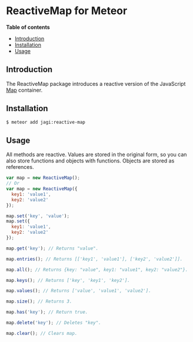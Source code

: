 
# ReactiveMap for Meteor

**Table of contents**

- [Introduction](#introduction)
- [Installation](#installation)
- [Usage](#usage)

## Introduction

The ReactiveMap package introduces a reactive version of the JavaScript [Map](https://developer.mozilla.org/en-US/docs/Web/JavaScript/Reference/Global_Objects/Map) container.

## Installation

```sh
$ meteor add jagi:reactive-map
```

## Usage

All methods are reactive. Values are stored in the original form, so you can also store functions and objects with functions. Objects are stored as references.

```js
var map = new ReactiveMap();
// Or
var map = new ReactiveMap({
  key1: 'value1',
  key2: 'value2'
});

map.set('key', 'value');
map.set({
  key1: 'value1',
  key2: 'value2'
});

map.get('key'); // Returns "value".

map.entries(); // Returns [['key1', 'value1'], ['key2', 'value2']].

map.all(); // Returns {key: "value", key1: "value1", key2: "value2"}.

map.keys(); // Returns ['key', 'key1', 'key2'].

map.values(); // Returns ['value', 'value1', 'value2'].

map.size(); // Returns 3.

map.has('key'); // Return true.

map.delete('key'); // Deletes "key".

map.clear(); // Clears map.
```
